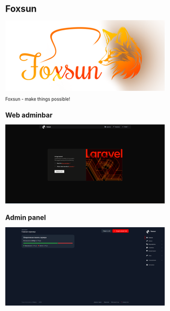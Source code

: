 # Foxsun

<img src="foxsun.png" alt="logo" size="128">

Foxsun - make things possible!

## Web adminbar

<img src="screen-frontend.png" alt="frontend-admin">

## Admin panel

<img src="screen-admin.png" alt="admin">

